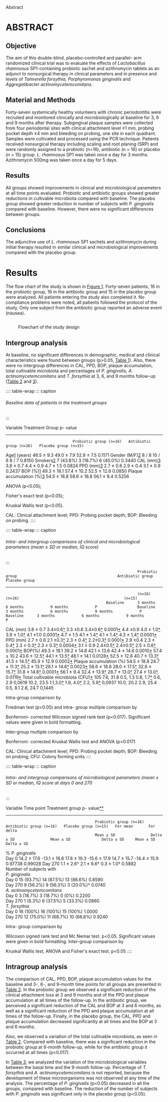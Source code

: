 Abstract

# ABSTRACT

## Objective

The aim of this double-blind, placebo-controlled and parallel- arm
randomized clinical trial was to evaluate the effects of *Lactobacillus
rhamnosus* SP1-containing probiotic sachet and azithromycin tablets as
an adjunct to nonsurgical therapy in clinical parameters and in presence
and levels of *Tannerella forsythia, Porphyromonas gingivalis* and
*Aggregatibacter actinomycetemcomitans.*

## Material and Methods

Forty-seven systemically healthy volunteers with chronic periodontitis
were recruited and monitored clinically and microbiologically at
baseline for 3, 6 and 9 months after therapy. Subgingival plaque samples
were collected from four periodontal sites with clinical attachment
level ≥1 mm, probing pocket depth ≥4 mm and bleeding on probing, one
site in each quadrant. Samples were cultivated and processed using the
PCR technique. Patients received nonsurgical therapy including scaling
and root planing (SRP) and were randomly assigned to a probiotic (n=16),
antibiotic (n = 16) or placebo (n = 15) group. *L. rhamnosus* SP1 was
taken once a day for 3 months. Azithromycin 500mg was taken once a day
for 5 days.

## Results

All groups showed improvements in clinical and microbiological
parameters at all time points evaluated. Probiotic and antibiotic groups
showed greater reductions in cultivable microbiota compared with
baseline. The placebo group showed greater reduction in number of
subjects with *P. gingivalis* compared with baseline. However, there
were no significant differences between groups.

## Conclusions

The adjunctive use of *L. rhamnosus* SP1 sachets and azithromycin during
initial therapy resulted in similar clinical and microbiological
improvements compared with the placebo group.

# Results

The flow chart of the study is shown in [Figure 1](#). Forty-seven
patients, 16 in the probiotic group, 16 in the antibiotic group and 15
in the placebo group were analyzed. All patients entering the study also
completed it. No compliance problems were noted, all patients followed
the protocol of the study. Only one subject from the antibiotic group
reported an adverse event (nausea).

<figure>
<p><img src="" /></p>
<figcaption>Flowchart of the study design</figcaption>
</figure>

## Intergroup analysis

At baseline, no significant differences in demographic, medical and
clinical characteristics were found between groups (p\>0.05, [Table
1](#)). Also, there were no intergroup differences in CAL, PPD, BOP,
plaque accumulation, total cultivable microbiota and percentages of *P.
gingivalis, A. actinomycetemcomitans* and *T. forsythia* at 3, 6, and 9
months follow-up ([Table 2](#) and [3](#)).

:::: table-wrap
::: caption
###### Baseline data of patients in the treatment groups
:::

  Variable                        Treatment Group          p- value                                         
  ------------------------------- ------------------------ ------------------------- ---------------------- --------
                                  Probiotic group (n=16)   Antibiotic group (n=16)   Placebo group (n=15)   
  Age[1](#) (years)               46.5 ± 9.3               49.0 ± 7.9                52.8 ± 7.5             0.1171
  Gender (M/F)[2](#)              8 / 8                    10 / 6                    8 / 7                  0.8150
  Smokers[2](#)                   7 (43.8%)                3 (18.7%)                 6 (40.0%)              0.3440
  CAL (mm)[3](#)                  3.8 ± 0.7                4.4 ± 0.9                 4.7 ± 1.5              0.0824
  PPD (mm)[3](#)                  2.7 ± 0.6                2.9 ± 0.4                 3.1 ± 0.9              0.2437
  BOP (%)[1](#)                   49.3 ± 18.1              57.4 ± 10.2               52.5 ± 12.6            0.0850
  Plaque accumulation (%)[3](#)   54.5 ± 18.8              58.6 ± 18.8               56.1 ± 9.4             0.5256

ANOVA (p\<0.05);

Fisher\'s exact test (p\<0.05);

Kruskal Wallis test (p\<0.05).

CAL: Clinical attachment level; PPD: Probing pocket depth; BOP: Bleeding
on probing.
::::

:::: table-wrap
::: caption
###### Intra- and intergroup comparisons of clinical and microbiological parameters (mean ± SD or median, IQ score)
:::

                                                               Probiotic group                                             Antibiotic group                                     Placebo group                                                                                                                     
  ---------------------------------------------- ------------- ------------------- ------------------- ------------------- ------------------ ------------- ------------------- ------------------- ------------------- --------------- ------------- ------------------- ------------------- ------------------- ---------------
                                                               (n=16)                                                      (n=16)                                               (n=15)                                                                                                                            
                                                 Baseline      3 months            6 months            9 months            P                  Baseline      3 months            6 months            9 months            P               Baseline      3 months            6 months            9 months            P
  CAL (mm)                                       3.8 ± 0.7     3.4±0.6[†](#)       3.3 ±0.6            3.4±0.6[†](#)       0.0001[\*](#)      4.4 ±0.9      4.0 ± 1.0[†](#)     3.9 ± 1.0[†](#)     4.1 ±1.0            0.0001[\*](#)   4.7 ± 1.5     4.1 ± 1.4[†](#)     4.1 ± 1.4[†](#)     4.3 ± 1,4[†](#)     0.0001[\*](#)
  PPD (mm)                                       2.7 ± 0.6     2.1 ±0.3[†](#)      2.3 ± 0.4[†](#)     2.2±0.3[†](#)       0.0001[\*](#)      2.9 ±0.4      2.3 ± 0.4[†](#)     2.3 ± 0.3[†](#)     2.3 ± 0.3[†](#)     0.0004[\*](#)   3.1 ± 0.9     2.4±0.5[†](#)       2.4±0.5[†](#)       2.5 ± 0.6[†](#)     0.0001[\*](#)
  BOP(%)                                         49.3 ± 18.1   39.2 ± 14.8         42.1 ± 13.6         42.4 ± 14.6         0.0010[\*](#)      57.4 ± 10.2   43.6 ± 12.5[†](#)   44.1 ± 13.5[†](#)   48.1 ± 14.1         0.0128[\*](#)   52.5 ± 12.6   40.7 ± 13.3[†](#)   41.5 ± 14.5[†](#)   45.9 ± 12.9         0.0002[\*](#)
  Plaque accumulation (%)                        54.5 ± 18.8   24.7 ± 11.3[†](#)   25.2 ± 13.1[†](#)   28.1 ± 14.6[†](#)   0.0023[\*](#)      58.6 ± 18.8   28.0 ± 17.5[†](#)   32.6 ± 15.7[†](#)   31.8 ± 14.8[†](#)   0.0001[\*](#)   56.1 ± 9.4    32.4 ± 13.9[†](#)   28.7 ± 13.0[†](#)   27.4 ± 13.0[†](#)   0.0119[\*](#)
  Total cultivable microbiota (CFU)[\*](#) 105   7.6, 31.8     0.5, 1.3            0.8, 1.7[†](#)      0.6, 2.9            0,0619             10.2, 23.5    1.1,3.0[†](#)       1.9, 4.0[†](#)      2.2, 5.9[†](#)      0,0937          10.0, 20.2    2.9, 25.4           0.5, 8.1            2.8, 24.7           0,1445

Intra-group comparison by

Friedman test (p\<0.05) and intra- group multiple comparison by

Bonferroni- corrected Wilcoxon signed rank test (p\<0.017). Significant
values were given in bold formatting.

Inter-group multiple comparison by

Bonferroni- corrected Kruskal Wallis test and ANOVA (p\<0.017)

CAL: Clinical attachment level; PPD: Probing pocket depth; BOP: Bleeding
on probing; CFU: Colony forming units
::::

:::: table-wrap
::: caption
###### Intra- and intergroup comparisons of microbiological parameters (mean ± SD or median, IQ score at days 0 and 270
:::

  Variable                     Time point                                                      Treatment group                       p- value[\*\*](#)                            
  ---------------------------- ------------ ------------------------ ------------------------- ---------------------- -------------- ------------------- -------------- --------- ---------
                                            Probiotic group (n=16)   Antibiotic group (n=16)   Placebo group (n=15)   For mean       For delta                                    
                                            Mean ± SD                Delta ± SD                Mean ± SD              Delta ± SD     Mean ± SD           Delta ± SD               
  \% *P. gingivalis*                                                                                                                                                              
                               Day 0        14.2 ± 17.6              -13.1 ± 18.6              17.8 ± 19.3            -15.6 ± 17.9   14.7 ± 15.7         -14.4 ± 15.9   0.97738   0.99028
                               Day 270      1.1 ± 2.6†                                         2.1 ± 6.6†                            0.3 ± 1.0†                         0.5882    
  Number of subjects with                                                                                                                                                         
  *P. gingivalis*                                                                                                                                                                 
                               Day 0        15 (93.7%)                                         14 (87.5%)                            13 (86.6%)                         0.8590    
                               Day 270      9 (56.2%)                                          9 (56.3%)                             3 (20.0%)†                         0.0740    
  *A. actinomycetemcomitans*                                                                                                                                                      
                               Day 0        3 (18.7%)                                          3 (18.7%)                             0 (0%)                             0.2200    
                               Day 270      1 (6.3%)                                           6 (37.5%)                             5 (33.3%)                          0.0860    
  *T. forsythia*                                                                                                                                                                  
                               Day 0        16 (100%)                                          16 (100%)                             15 (100%)                          1.0000    
                               Day 270      12 (75.0%)                                         11 (68.7%)                            10 (66.6%)                         0.9240    

Intra- group comparison by

Wilcoxon signed rank test and Mc Nemar test. p\<0.05. Significant values
were given in bold formatting. Inter-group comparison by

Kruskal Wallis test, ANOVA and Fisher\'s exact test. p\<0.05
::::

## Intragroup analysis

The comparison of CAL, PPD, BOP, plaque accumulation values for the
baseline and 3-, 6-, and 9-month time points for all groups are
presented in [Table 2](#). In the probiotic group we observed a
significant reduction of the clinical attachment loss at 3 and 9 months
and of the PPD and plaque accumulation at all times of the follow-up. In
the antibiotic group, we perceived a significant reduction of the CAL
and BOP at 3 and 6 months, as well as a significant reduction of the PPD
and plaque accumulation at all times of the follow-up. Finally, in the
placebo group, the CAL, PPD and plaque accumulation decreased
significantly at all times and the BOP at 3 and 6 months.

Also, we observed a variation of the total cultivable microbiota, as
seen in [Table 2](#). Compared with baseline, there was a significant
reduction in the probiotic group at 6-month follow-up, while for the
antibiotic group it occurred at all times (p\<0.017).

In [Table 3](#), we analyzed the variation of the microbiological
variables between the basal time and the 9-month follow-up. Percentage
of *T. forsythia* and *A. actinomycetemcomitans* is not reported,
because the development of these microorganisms was not observed at any
time of the analysis. The percentage of *P. gingivalis* (p\<0.05)
decreased in all the groups, compared with baseline. The reduction of
the number of subjects with *P. gingivalis* was significant only in the
placebo group (p\<0.05).
